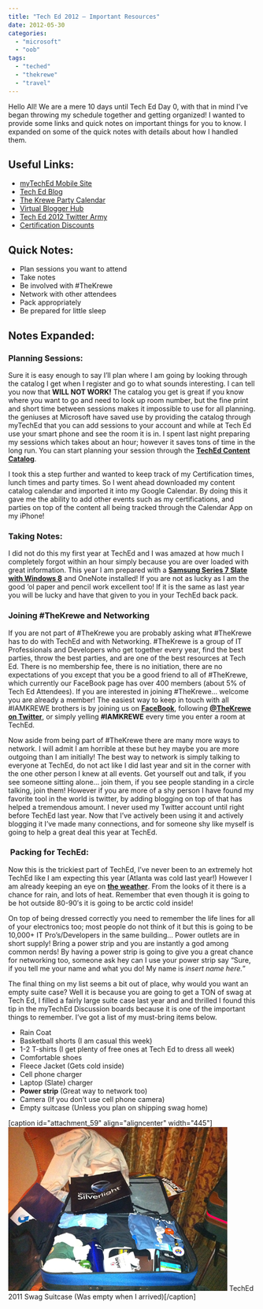 ```yaml
---
title: "Tech Ed 2012 – Important Resources"
date: 2012-05-30
categories: 
  - "microsoft"
  - "oob"
tags: 
  - "teched"
  - "thekrewe"
  - "travel"
---
```


Hello All! We are a mere 10 days until Tech Ed Day 0, with that in mind I’ve began throwing my schedule together and getting organized! I wanted to provide some links and quick notes on important things for you to know. I expanded on some of the quick notes with details about how I handled them.

## Useful Links:

- [myTechEd Mobile Site](http://m.myteched.com/)
- [Tech Ed Blog](http://northamerica.msteched.com/blog#fbid=15Ixp1H8cb0)
- [The Krewe Party Calendar](http://www.techedkrewe.com/)
- [Virtual Blogger Hub](http://virtualbloggerhub.com/)
- [Tech Ed 2012 Twitter Army](http://myitforum.com/myitforumwp/2012/05/07/twitter-army-iv-teched-2012-edition/)
- [Certification Discounts](http://northamerica.msteched.com/certification#fbid=15Ixp1H8cb0)

## Quick Notes:

- Plan sessions you want to attend
- Take notes
- Be involved with #TheKrewe
- Network with other attendees
- Pack appropriately
- Be prepared for little sleep

<!--more-->

## Notes Expanded:

### Planning Sessions:

Sure it is easy enough to say I’ll plan where I am going by looking through the catalog I get when I register and go to what sounds interesting. I can tell you now that **WILL NOT WORK!** The catalog you get is great if you know where you want to go and need to look up room number, but the fine print and short time between sessions makes it impossible to use for all planning. the geniuses at Microsoft have saved use by providing the catalog through myTechEd that you can add sessions to your account and while at Tech Ed use your smart phone and see the room it is in. I spent last night preparing my sessions which takes about an hour; however it saves tons of time in the long run. You can start planning your session through the **[TechEd Content Catalog](http://northamerica.msteched.com/contentcatalog?ck=no#fbid=15Ixp1H8cb0)**.

I took this a step further and wanted to keep track of my Certification times, lunch times and party times. So I went ahead downloaded my content catalog calendar and imported it into my Google Calendar. By doing this it gave me the ability to add other events such as my certifications, and parties on top of the content all being tracked through the Calendar App on my iPhone!

### Taking Notes:

I did not do this my first year at TechEd and I was amazed at how much I completely forgot within an hour simply because you are over loaded with great information. This year I am prepared with a **[Samsung Series 7 Slate with Windows 8](http://mattblogsit.com/2012/01/22/making-a-windows-8-slate/)** and OneNote installed! If you are not as lucky as I am the good ‘ol paper and pencil work excellent too! If it is the same as last year you will be lucky and have that given to you in your TechEd back pack.

### Joining #TheKrewe and Networking

If you are not part of #TheKrewe you are probably asking what #TheKrewe has to do with TechEd and with Networking. #TheKrewe is a group of IT Professionals and Developers who get together every year, find the best parties, throw the best parties, and are one of the best resources at Tech Ed. There is no membership fee, there is no initiation, there are no expectations of you except that you be a good friend to all of #TheKrewe, which currently our FaceBook page has over 400 members (about 5% of Tech Ed Attendees). If you are interested in joining #TheKrewe… welcome you are already a member! The easiest way to keep in touch with all #IAMKREWE brothers is by joining us on **[FaceBook](https://www.facebook.com/groups/TheKrewe/)**, following **[@TheKrewe on Twitter](https://twitter.com/#!/Thekrewe)**, or simply yelling **#IAMKREWE** every time you enter a room at TechEd.

Now aside from being part of #TheKrewe there are many more ways to network. I will admit I am horrible at these but hey maybe you are more outgoing than I am initially! The best way to network is simply talking to everyone at TechEd, do not act like I did last year and sit in the corner with the one other person I knew at all events. Get yourself out and talk, if you see someone sitting alone… join them, if you see people standing in a circle talking, join them! However if you are more of a shy person I have found my favorite tool in the world is twitter, by adding blogging on top of that has helped a tremendous amount. I never used my Twitter account until right before TechEd last year. Now that I’ve actively been using it and actively blogging it I’ve made many connections, and for someone shy like myself is going to help a great deal this year at TechEd.

###  Packing for TechEd:

Now this is the trickiest part of TechEd, I’ve never been to an extremely hot TechEd like I am expecting this year (Atlanta was cold last year!) However I am already keeping an eye on **[the weather](http://www.weather.com/weather/tenday/Orlando+FL+USFL0372)**. From the looks of it there is a chance for rain, and lots of heat. Remember that even though it is going to be hot outside 80-90′s it is going to be arctic cold inside!

On top of being dressed correctly you need to remember the life lines for all of your electronics too; most people do not think of it but this is going to be 10,000+ IT Pro’s/Developers in the same building… Power outlets are in short supply! Bring a power strip and you are instantly a god among common nerds! By having a power strip is going to give you a great chance for networking too, someone ask hey can I use your power strip say “Sure, if you tell me your name and what you do! My name is _insert name here._”

The final thing on my list seems a bit out of place, why would you want an empty suite case? Well it is because you are going to get a TON of swag at Tech Ed, I filled a fairly large suite case last year and and thrilled I found this tip in the myTechEd Discussion boards because it is one of the important things to remember. I’ve got a list of my must-bring items below.

- Rain Coat
- Basketball shorts (I am casual this week)
- 1-2 T-shirts (I get plenty of free ones at Tech Ed to dress all week)
- Comfortable shoes
- Fleece Jacket (Gets cold inside)
- Cell phone charger
- Laptop (Slate) charger
- **Power strip** (Great way to network too)
- Camera (If you don’t use cell phone camera)
- Empty suitcase (Unless you plan on shipping swag home)

\[caption id="attachment\_59" align="aligncenter" width="445"\][![](images/IMG_0403.jpg "IMG_0403")](http://mattblogsit.com/wp-content/uploads/2012/11/IMG_0403.jpg) TechEd 2011 Swag Suitcase (Was empty when I arrived)\[/caption\]
